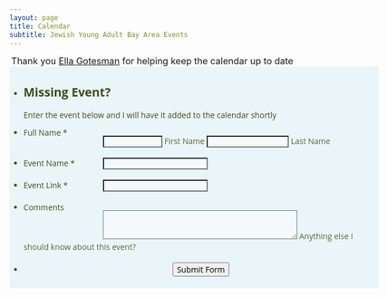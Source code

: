 ```yaml
---
layout: page
title: Calendar
subtitle: Jewish Young Adult Bay Area Events
---
```


<!-- <link href="//netdna.bootstrapcdn.com/bootstrap/3.0.0/css/bootstrap-glyphicons.css" rel="stylesheet"> -->
<!-- <link rel='stylesheet' href='https://bootswatch.com/3/paper/bootstrap.min.css' /> -->
<link rel='stylesheet' href='/css/bootstrap_paper.min.css' />
<link rel='stylesheet' href='/css/fullcalendar.css' />
<link rel='stylesheet' href='/css/main.css' />
<script src='/js/jquery.min.js'></script>
<script src='/js/moment.js'></script>
<script src='/js/fullcalendar.js'></script>
<script type='text/javascript' src='/js/gcal.js'></script>

<link rel='stylesheet' href='/css/jquery.qtip.min.css' />
<script type='text/javascript' src='/js/jquery.qtip.min.js'></script>

<script>
  $(function() {
    var tooltip = $('<div/>').qtip({
      id: 'fullcalendar',
      prerender: true,
      content: {
        text: ' ',
        title: {
          button: true
        }
      },
      position: {
        my: 'bottom center',
        at: 'top center',
        target: 'mouse',
        viewport: $('#calendar'),
        adjust: {
          mouse: false,
          scroll: false
        }
      },
      show: false,
      hide: false,
      style: 'qtip-tipped'
    }).qtip('api');
    
    $('#calendar').fullCalendar({
      header: {
        left: 'prev,next',
        center: 'title',
        right: 'month,listWeek'
      },
      themeSystem: 'bootstrap3',
      displayEventTime: true,
      eventLimit: true,
      height: 800,
      defaultView: 'month',
      fixedWeekCount: false,
      googleCalendarApiKey: 'AIzaSyAFJI5E7tJ3y143JM3ZWrzTWlScQxNQntg',
      events: 'bsp4pl7nrmbt1merbkuehqluj4@group.calendar.google.com',

      eventClick: function(event, jsEvent, view) {
        var content = '<h6>'+event.title+'</h6>' + '<p><b>Description:</b> '+event.description;
        tooltip.set({'content.text': content}).reposition(jsEvent).show(jsEvent);
        return false;
      },
    });
    if($( document ).width() < 700){
      $('#calendar').fullCalendar('changeView', 'listWeek');
      $('#calendar').fullCalendar('option', 'height', 500);
    }
  });
</script>

<div id='calendar'></div>
<div id="popup"></div>


<center><font size="3">Thank you <a href="https://www.facebook.com/Avirlila">Ella Gotesman</a> for helping keep the calendar up to date</font></center>

<link type="text/css" rel="stylesheet" href="/css/formCss.css"/>
<link type="text/css" media="print" rel="stylesheet" href="/css/printForm.css" />
<link type="text/css" rel="stylesheet" href="/css/nova.css" />
<link type="text/css" rel="stylesheet" href="/css/jotformtheme.css"/>
<style type="text/css">
    .form-label-left{
        width:150px;
    }
    .form-line{
        padding-top:6px;
        padding-bottom:6px;
    }
    .form-label-right{
        width:150px;
    }
    .form-all{
        width:650px;
        color:#3e4e1a !important;
        font-family:'Open Sans', 'Helvetica Neue', Helvetica, Arial, sans-serif;
        font-size:14px;
    }
    .form-radio-item label, .form-checkbox-item label, .form-grading-label, .form-header{
        color: false;
    }
</style>

<style type="text/css" id="form-designer-style">
    /* Injected CSS Code */
.form-label.form-label-auto {

        display: inline-block;
      float: left;
      text-align: left;

  }/*PREFERENCES STYLE*/
.form-all {
  font-family: 'Open Sans', 'Helvetica Neue', Helvetica, Arial, sans-serif;
}
.form-all .qq-upload-button,
.form-all .form-submit-button,
.form-all .form-submit-reset,
.form-all .form-submit-print {
  font-family: 'Open Sans', 'Helvetica Neue', Helvetica, Arial, sans-serif;
}
.form-all .form-pagebreak-back-container,
.form-all .form-pagebreak-next-container {
  font-family: 'Open Sans', 'Helvetica Neue', Helvetica, Arial, sans-serif;
}
.form-header-group {
  font-family: 'Open Sans', 'Helvetica Neue', Helvetica, Arial, sans-serif;
}
.form-label {
  font-family: 'Open Sans', 'Helvetica Neue', Helvetica, Arial, sans-serif;
}

.form-line {
  margin-top: 6px;
  margin-bottom: 6px;
}

.form-all {
  width: 650px;
}

.form-label-left,
.form-label-right,
.form-label-left.form-label-auto,
.form-label-right.form-label-auto {
  width: 140px;
}

.form-all {
  font-size: 14px
}
.form-all .qq-upload-button,
.form-all .qq-upload-button,
.form-all .form-submit-button,
.form-all .form-submit-reset,
.form-all .form-submit-print {
  font-size: 14px
}
.form-all .form-pagebreak-back-container,
.form-all .form-pagebreak-next-container {
  font-size: 14px
}

.supernova .form-all, .form-all {
  background-color: rgba(213,238,243,0.5);
  border: 1px solid transparent;
}

.form-all {
  color: #3e4e1a;
}
.form-header-group .form-header {
  color: #3e4e1a;
}
.form-header-group .form-subHeader {
  color: #3e4e1a;
}
.form-label-top,
.form-label-left,
.form-label-right,
.form-html,
.form-checkbox-item label,
.form-radio-item label {
  color: #3e4e1a;
}
.form-sub-label {
  color: #586834;
}

.supernova {
  background-color: rgba(255,255,255,0);
}
.supernova body {
  background: transparent;
}

.form-textbox,
.form-textarea,
.form-radio-other-input,
.form-checkbox-other-input,
.form-captcha input,
.form-spinner input {
  background-color: rgba(255,255,255,0.5);
}

.supernova {
  background-image: none;
}
#stage {
  background-image: none;
}

.form-all {
  background-image: none;
}

.ie-8 .form-all:before { display: none; }
.ie-8 {
  margin-top: auto;
  margin-top: initial;
}

  /*PREFERENCES STYLE*//*__INSPECT_SEPERATOR__*/
    /* Injected CSS Code */
</style>

<link type="text/css" rel="stylesheet" href="https://cdn.jotfor.ms/css/styles/buttons/form-submit-button-simple_green_apple.css?3.3.10333"/>
<form class="jotform-form nopad" action="https://submit.jotform.us/submit/90655184472159/" method="post" name="form_90655184472159" id="90655184472159" accept-charset="utf-8">
  <input type="hidden" name="formID" value="90655184472159" />
  <div class="form-all">
    <ul class="form-section page-section">
      <li id="cid_17" class="form-input-wide" data-type="control_head">
        <div class="form-header-group ">
          <div class="header-text httac htvam">
            <h2 id="header_17" class="form-header" data-component="header">
              <b>Missing Event?</b>
            </h2>
            <div id="subHeader_17" class="form-subHeader">
              Enter the event below and I will have it added to the calendar shortly
            </div>
          </div>
        </div>
      </li>
      <li class="form-line jf-required" data-type="control_fullname" id="id_3">
        <label class="form-label form-label-left form-label-auto" id="label_3" for="first_3">
          Full Name
          <span class="form-required">
            *
          </span>
        </label>
        <div id="cid_3" class="form-input jf-required">
          <div data-wrapper-react="true">
            <span class="form-sub-label-container" style="vertical-align:top">
              <input type="text" id="first_3" name="q3_fullName[first]" class="form-textbox validate[required]" size="10" value="" data-component="first" required="" />
              <label class="form-sub-label" for="first_3" id="sublabel_first" style="min-height:13px"> First Name </label>
            </span>
            <span class="form-sub-label-container" style="vertical-align:top">
              <input type="text" id="last_3" name="q3_fullName[last]" class="form-textbox validate[required]" size="15" value="" data-component="last" required="" />
              <label class="form-sub-label" for="last_3" id="sublabel_last" style="min-height:13px"> Last Name </label>
            </span>
          </div>
        </div>
      </li>
      <li class="form-line jf-required" data-type="control_textbox" id="id_18">
        <label class="form-label form-label-left form-label-auto" id="label_18" for="input_18">
          Event Name
          <span class="form-required">
            *
          </span>
        </label>
        <div id="cid_18" class="form-input jf-required">
          <input type="text" id="input_18" name="q18_eventName" data-type="input-textbox" class="form-textbox validate[required]" size="20" value="" data-component="textbox" required="" />
        </div>
      </li>
      <li class="form-line jf-required" data-type="control_textbox" id="id_19">
        <label class="form-label form-label-left form-label-auto" id="label_19" for="input_19">
          Event Link
          <span class="form-required">
            *
          </span>
        </label>
        <div id="cid_19" class="form-input jf-required">
          <input type="text" id="input_19" name="q19_eventLink" data-type="input-textbox" class="form-textbox validate[required]" size="20" value="" data-component="textbox" required="" />
        </div>
      </li>
      <li class="form-line" data-type="control_textarea" id="id_16">
        <label class="form-label form-label-left form-label-auto" id="label_16" for="input_16"> Comments </label>
        <div id="cid_16" class="form-input">
          <span class="form-sub-label-container" style="vertical-align:top">
            <textarea id="input_16" class="form-textarea" name="q16_comments" cols="40" rows="3" data-component="textarea"></textarea>
            <label class="form-sub-label" for="input_16" style="min-height:13px"> Anything else I should know about this event? </label>
          </span>
        </div>
      </li>
      <li class="form-line" data-type="control_button" id="id_2">
        <div id="cid_2" class="form-input-wide">
          <div style="text-align:center" class="form-buttons-wrapper">
            <button id="input_2" type="submit" class="form-submit-button form-submit-button-simple_green_apple" data-component="button">
              Submit Form
            </button>
          </div>
        </div>
      </li>
      <li style="display:none">
        Should be Empty:
        <input type="text" name="website" value="" />
      </li>
    </ul>
  </div>
</form>
<!-- <script src='/js/jquery-3.3.1.min.js' type="text/javascript"></script> -->
<script src='/js/jquery.maskedinput.min.js' type="text/javascript"></script>
<script src='/js/maskedinput.min.js' type="text/javascript"></script>
<!-- <script src='/js/prototype.forms.js' type="text/javascript"></script> -->
<script src='/js/jotform.forms.js' type="text/javascript"></script>
<script type="text/javascript">
   JotForm.setConditions([{"action":[{"field":"21","visibility":"Show","id":"action_0_1551310672039"}],"id":"1551310644216","index":"0","link":"Any","priority":"0","terms":[{"field":"11","operator":"equals","value":"Other"}],"type":"field"}]);
	JotForm.init(function(){
      JotForm.setPhoneMaskingValidator( 'input_22_full', '(###) ###-####' );
      setTimeout(function() {
          $('input_9').hint('ex: myname@example.com');
       }, 20);
    /*INIT-END*/
	});
</script>
<script type="text/javascript">JotForm.ownerView=true;</script>